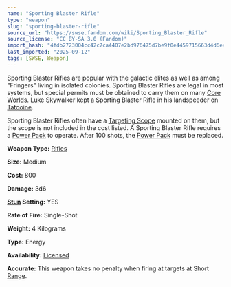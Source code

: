 ```yaml
---
name: "Sporting Blaster Rifle"
type: "weapon"
slug: "sporting-blaster-rifle"
source_url: "https://swse.fandom.com/wiki/Sporting_Blaster_Rifle"
source_license: "CC BY-SA 3.0 (Fandom)"
import_hash: "4fdb2723004cc42c7ca4407e2bd976475d7be9f0e4459715663d4d6e48ecadfa"
last_imported: "2025-09-12"
tags: [SWSE, Weapon]
---
```

Sporting Blaster Rifles are popular with the galactic elites as well as among "Fringers" living in isolated colonies. Sporting Blaster Rifles are legal in most systems, but special permits must be obtained to carry them on many [Core Worlds](https://swse.fandom.com/wiki/Core_Worlds). Luke Skywalker kept a Sporting Blaster Rifle in his landspeeder on [Tatooine](https://swse.fandom.com/wiki/Tatooine).

Sporting Blaster Rifles often have a [Targeting Scope](https://swse.fandom.com/wiki/Targeting_Scope) mounted on them, but the scope is not included in the cost listed. A Sporting Blaster Rifle requires a [Power Pack](https://swse.fandom.com/wiki/Power_Pack) to operate. After 100 shots, the [Power Pack](https://swse.fandom.com/wiki/Power_Pack) must be replaced.

**Weapon Type:** [Rifles](https://swse.fandom.com/wiki/Rifles)

**Size:** Medium

**Cost:** 800

**Damage:** 3d6

**[Stun](https://swse.fandom.com/wiki/Stun) Setting:** YES

**Rate of Fire:** Single-Shot

**Weight:** 4 Kilograms

**Type:** Energy

**Availability:** [Licensed](https://swse.fandom.com/wiki/Licensed)

**Accurate:** This weapon takes no penalty when firing at targets at Short [Range](https://swse.fandom.com/wiki/Range).